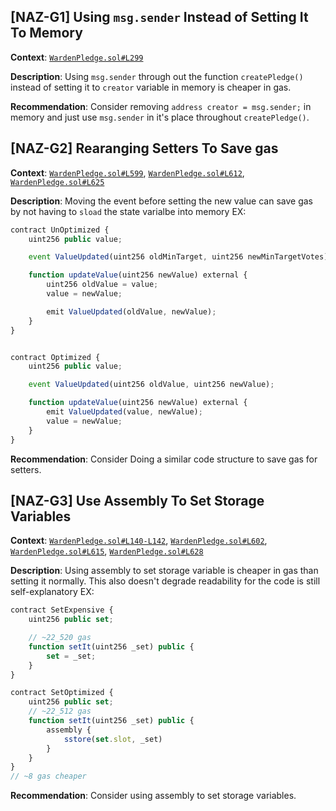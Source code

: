 ## [NAZ-G1] Using `msg.sender` Instead of Setting It To Memory
**Context**: [`WardenPledge.sol#L299`](https://github.com/code-423n4/2022-10-paladin/blob/main/contracts/WardenPledge.sol#L299)

**Description**:
Using `msg.sender` through out the function `createPledge()` instead of setting it to `creator` variable in memory is cheaper in gas.

**Recommendation**: 
Consider removing `address creator = msg.sender;` in memory and just use `msg.sender` in it's place throughout `createPledge()`.


## [NAZ-G2] Rearanging Setters To Save gas
**Context**: [`WardenPledge.sol#L599`](), [`WardenPledge.sol#L612`](), [`WardenPledge.sol#L625`]()

**Description**:
Moving the event before setting the new value can save gas by not having to `sload` the state varialbe into memory EX:
```js
contract UnOptimized {
    uint256 public value;

    event ValueUpdated(uint256 oldMinTarget, uint256 newMinTargetVotes);

    function updateValue(uint256 newValue) external {
        uint256 oldValue = value;
        value = newValue;

        emit ValueUpdated(oldValue, newValue);
    }
}


contract Optimized {
    uint256 public value;

    event ValueUpdated(uint256 oldValue, uint256 newValue);

    function updateValue(uint256 newValue) external {
        emit ValueUpdated(value, newValue);
        value = newValue;
    }
}
```

**Recommendation**: 
Consider Doing a similar code structure to save gas for setters.


## [NAZ-G3] Use Assembly To Set Storage Variables 
**Context**: [`WardenPledge.sol#L140-L142`](https://github.com/code-423n4/2022-10-paladin/blob/main/contracts/WardenPledge.sol#L140-L142), [`WardenPledge.sol#L602`](https://github.com/code-423n4/2022-10-paladin/blob/main/contracts/WardenPledge.sol#L602), [`WardenPledge.sol#L615`](https://github.com/code-423n4/2022-10-paladin/blob/main/contracts/WardenPledge.sol#L615), [`WardenPledge.sol#L628`](https://github.com/code-423n4/2022-10-paladin/blob/main/contracts/WardenPledge.sol#L628) 

**Description**:
Using assembly to set storage variable is cheaper in gas than setting it normally. This also doesn't degrade readability for the code is still self-explanatory EX:
```js
contract SetExpensive {
    uint256 public set;

    // ~22_520 gas
    function setIt(uint256 _set) public {
        set = _set;
    }
}

contract SetOptimized {
    uint256 public set;
    // ~22_512 gas
    function setIt(uint256 _set) public {
        assembly {
            sstore(set.slot, _set)
        }
    }
}
// ~8 gas cheaper
```

**Recommendation**: 
Consider using assembly to set storage variables.
